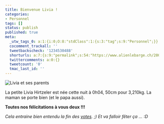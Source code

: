 ```yaml
---
title: Bienvenue Livia !
categories:
- Personnel
tags: []
status: publish
published: true
meta:
  _utw_tags_0: a:1:{i:0;O:8:"stdClass":1:{s:3:"tag";s:9:"Personnel";}}
  cocomment_trackall: ''
  tweetbackscheck: '1234530488'
  shorturls: a:7:{s:9:"permalink";s:54:"https://www.alienlebarge.ch/2007/07/05/bienvenue-livia/";s:7:"tinyurl";s:25:"https://tinyurl.com/b7ec9v";s:4:"isgd";s:17:"https://is.gd/itXk";s:5:"bitly";s:18:"https://bit.ly/ceQb";s:5:"snipr";s:22:"https://snipr.com/bck0v";s:5:"snurl";s:22:"https://snurl.com/bck0v";s:7:"snipurl";s:24:"https://snipurl.com/bck0v";}
  twittercomments: a:0:{}
  tweetcount: '0'
  tmac_last_id: ''
---
```

<img src="https://dlgjp9x71cipk.cloudfront.net/2007/07/livia.png" alt="Livia et ses parents" />

La petite Livia Hirtzeler est née cette nuit à 0h04, 50cm pour 3,210kg. La maman se porte bien (et le papa aussi).

<strong>Toutes nos félicitations à vous deux !!!</strong>

<!--more-->

<em>Cela entraine bien entendu la fin des <a href="https://www.alienlebarge.ch/paris-bebe/" title="Pari bébé">votes</a>. ;)
Et va falloir fêter ça ... :D</em>

